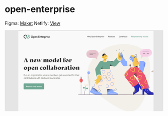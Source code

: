 # open-enterprise
Figma: [Maket](https://www.figma.com/file/pie1fIDehXNP2MK7Zptb0d/Landing-Page-Concept-(Community)?type=design&node-id=0-1&mode=design&t=17YhHSXXL3Tun61g-0)
Netlify: [View](https://open-enterprise-bb.netlify.app/)

![open-enterprise](https://github.com/bekzodxudaybergenow/open-enterprise/blob/master/design/open-enterprise.png)
